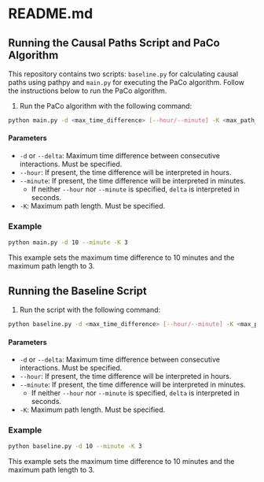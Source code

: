 # README.md

## Running the Causal Paths Script and PaCo Algorithm

This repository contains two scripts: `baseline.py` for calculating causal paths using pathpy and `main.py` for executing the PaCo algorithm. Follow the instructions below to run the PaCo algorithm.

1. Run the PaCo algorithm with the following command:

```bash
python main.py -d <max_time_difference> [--hour/--minute] -K <max_path_length>
```

#### Parameters

- `-d` or `--delta`: Maximum time difference between consecutive interactions. Must be specified.
- `--hour`: If present, the time difference will be interpreted in hours.
- `--minute`: If present, the time difference will be interpreted in minutes.
  - If neither `--hour` nor `--minute` is specified, `delta` is interpreted in seconds.
- `-K`: Maximum path length. Must be specified.

### Example

```bash
python main.py -d 10 --minute -K 3
```

This example sets the maximum time difference to 10 minutes and the maximum path length to 3.


## Running the Baseline Script


1. Run the script with the following command:

```bash
python baseline.py -d <max_time_difference> [--hour/--minute] -K <max_path_length>
```

#### Parameters

- `-d` or `--delta`: Maximum time difference between consecutive interactions. Must be specified.
- `--hour`: If present, the time difference will be interpreted in hours.
- `--minute`: If present, the time difference will be interpreted in minutes.
  - If neither `--hour` nor `--minute` is specified, `delta` is interpreted in seconds.
- `-K`: Maximum path length. Must be specified.

### Example

```bash
python baseline.py -d 10 --minute -K 3
```

This example sets the maximum time difference to 10 minutes and the maximum path length to 3.
